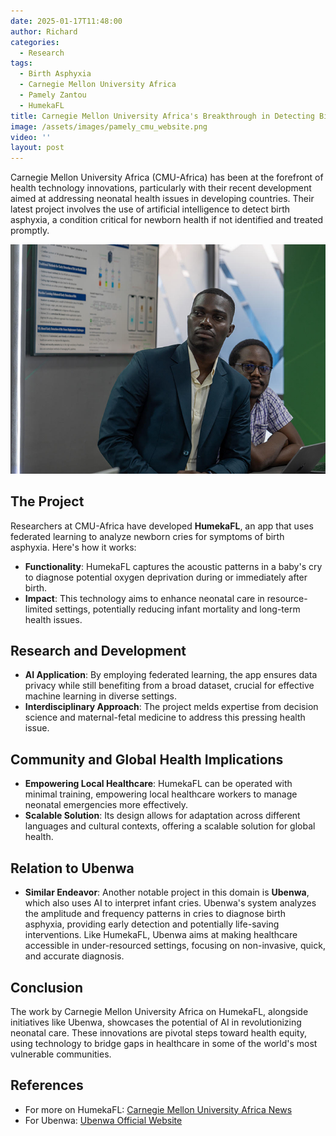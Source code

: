 ```yaml
---
date: 2025-01-17T11:48:00
author: Richard
categories:
  - Research
tags:
  - Birth Asphyxia
  - Carnegie Mellon University Africa
  - Pamely Zantou
  - HumekaFL
title: Carnegie Mellon University Africa's Breakthrough in Detecting Birth Asphyxia-HumekaFL
image: /assets/images/pamely_cmu_website.png
video: ''
layout: post
---
```

Carnegie Mellon University Africa (CMU-Africa) has been at the forefront of health technology innovations, particularly with their recent development aimed at addressing neonatal health issues in developing countries. Their latest project involves the use of artificial intelligence to detect birth asphyxia, a condition critical for newborn health if not identified and treated promptly.

![Pamely Zantou, the project’s lead research assistant-HumekaFl credits-engineering.cmu.edu](/assets/images/pamely_cmu_website.png "Pamely Zantou, the project’s lead research assistant-HumekaFl credits-engineering.cmu.edu")



## The Project

Researchers at CMU-Africa have developed **HumekaFL**, an app that uses federated learning to analyze newborn cries for symptoms of birth asphyxia. Here's how it works:

- **Functionality**: HumekaFL captures the acoustic patterns in a baby's cry to diagnose potential oxygen deprivation during or immediately after birth.
- **Impact**: This technology aims to enhance neonatal care in resource-limited settings, potentially reducing infant mortality and long-term health issues.

## Research and Development

- **AI Application**: By employing federated learning, the app ensures data privacy while still benefiting from a broad dataset, crucial for effective machine learning in diverse settings.
- **Interdisciplinary Approach**: The project melds expertise from decision science and maternal-fetal medicine to address this pressing health issue.

## Community and Global Health Implications

- **Empowering Local Healthcare**: HumekaFL can be operated with minimal training, empowering local healthcare workers to manage neonatal emergencies more effectively.
- **Scalable Solution**: Its design allows for adaptation across different languages and cultural contexts, offering a scalable solution for global health.

## Relation to Ubenwa

- **Similar Endeavor**: Another notable project in this domain is **Ubenwa**, which also uses AI to interpret infant cries. Ubenwa's system analyzes the amplitude and frequency patterns in cries to diagnose birth asphyxia, providing early detection and potentially life-saving interventions. Like HumekaFL, Ubenwa aims at making healthcare accessible in under-resourced settings, focusing on non-invasive, quick, and accurate diagnosis.

## Conclusion

The work by Carnegie Mellon University Africa on HumekaFL, alongside initiatives like Ubenwa, showcases the potential of AI in revolutionizing neonatal care. These innovations are pivotal steps toward health equity, using technology to bridge gaps in healthcare in some of the world's most vulnerable communities.

## References

- For more on HumekaFL: [Carnegie Mellon University Africa News](https://engineering.cmu.edu/news-events/news/2025/01/14-birth-asphyxia.html)
- For Ubenwa: [Ubenwa Official Website](http://www.ubenwa.ai/)
